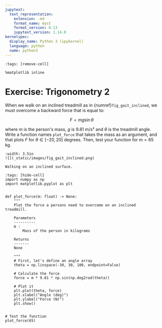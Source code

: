 ```yaml
---
jupytext:
  text_representation:
    extension: .md
    format_name: myst
    format_version: 0.13
    jupytext_version: 1.14.0
kernelspec:
  display_name: Python 3 (ipykernel)
  language: python
  name: python3
---
```


```{code-cell} ipython3
:tags: [remove-cell]

%matplotlib inline
```

# Exercise: Trigonometry 2

When we walk on an inclined treadmill as in {numref}`fig_gait_inclined`, we must overcome a backward force that is equal to:

$$
F = m g \sin \theta
$$

where $m$ is the person's mass, $g$ is 9.81 m/s² and $\theta$ is the treadmill angle. Write a function names `plot_force` that takes the mass as an argument, and that plots $F$ for $\theta \in [-20, 20]$ degrees. Then, test your function for $m = 65$ kg.

```{figure-md} fig_gait_inclined
:width: 3.5in
![](_static/images/fig_gait_inclined.png)

Walking on an inclined surface.
```

```{code-cell} ipython3
:tags: [hide-cell]
import numpy as np
import matplotlib.pyplot as plt


def plot_force(m: float) -> None:
    """
    Plot the force a persons need to overcome on an inclined treadmill.

    Parameters
    ----------
    m :
        Mass of the person in kilograms

    Returns
    -------
    None

    """
    # First, let's define an angle array
    theta = np.linspace(-30, 30, 100, endpoint=False)

    # Calculate the force
    force = m * 9.81 * np.sin(np.deg2rad(theta))

    # Plot it
    plt.plot(theta, force)
    plt.xlabel("Angle (deg)")
    plt.ylabel("Force (N)")
    plt.show()


# Test the function
plot_force(65)
```
